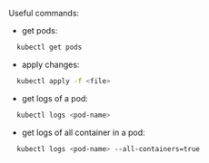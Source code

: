 Useful commands:
* get pods:
```bash
  kubectl get pods
  ```
* apply changes:
```bash
  kubectl apply -f <file>
  ```
* get logs of a pod:
```bash
  kubectl logs <pod-name>
  ```
* get logs of all container in a pod:
```bash
  kubectl logs <pod-name> --all-containers=true
  ```
